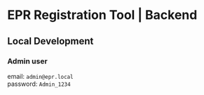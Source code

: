 # EPR Registration Tool | Backend

## Local Development

### Admin user
email: `admin@epr.local`  
password: `Admin_1234`
